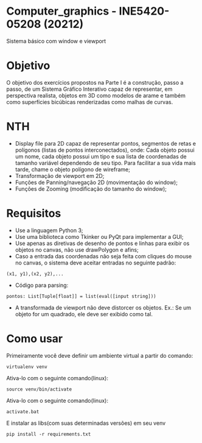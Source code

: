 # Computer_graphics - INE5420-05208 (20212)

Sistema básico com window e viewport 

# Objetivo

O objetivo dos exercícios propostos na Parte I é a construção, passo a passo, de um Sistema Gráfico Interativo capaz de representar, em perspectiva realista, objetos em 3D como modelos de arame e também como superfícies bicúbicas renderizadas como malhas de curvas.

# NTH

- Display file para 2D capaz de representar pontos, segmentos de retas e polígonos (listas de pontos interconectados), onde: Cada objeto possui um nome, cada objeto possui um tipo e sua lista de  coordenadas de tamanho variável dependendo de seu tipo. Para facilitar a sua vida mais tarde, chame o objeto polígono de wireframe;
- Transformação de viewport em 2D;
- Funções de Panning/navegação 2D (movimentação do window);
- Funções de Zooming (modificação do tamanho do window);

# Requisitos

- Use a linguagem Python 3;
- Use uma biblioteca como Tkinker ou PyQt para implementar a GUI;
- Use apenas as diretivas de desenho de pontos e linhas para exibir os objetos no canvas, não use drawPolygon e afins;
- Caso a entrada das coordenadas não seja feita com cliques do mouse no canvas, o sistema deve aceitar entradas no seguinte padrão:
```
(x1, y1),(x2, y2),...
```
- Código para parsing:
```
pontos: List[Tuple[float]] = list(eval([input string]))
```
- A transformada de viewport não deve distorcer os objetos. Ex.: Se um objeto for um quadrado, ele deve ser exibido como tal.

# Como usar

Primeiramente você deve definir um ambiente virtual a partir do comando:

```
virtualenv venv
```

Ativa-lo com o seguinte comando(linux):
```
source venv/bin/activate
```

Ativa-lo com o seguinte comando(linux):
```
activate.bat
```

E instalar as libs(com suas determinadas versões) em seu venv
```
pip install -r requirements.txt
```